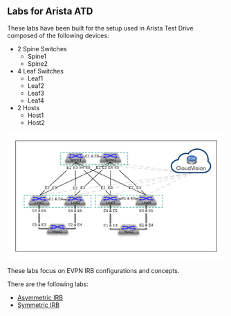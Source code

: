 Labs for Arista ATD
-------------------

These labs have been built for the setup used in Arista Test Drive composed of the following devices:
- 2 Spine Switches
    - Spine1
    - Spine2
- 4 Leaf Switches
    - Leaf1
    - Leaf2
    - Leaf3
    - Leaf4
- 2 Hosts
    - Host1
    - Host2

![Lab Diagram](diagram.jpg)

These labs focus on EVPN IRB configurations and concepts.

There are the following labs:
- [Asymmetric IRB](2-Asymmetric#32;IRB)
- [Symmetric IRB](1-Symmetric#32;IRB)
